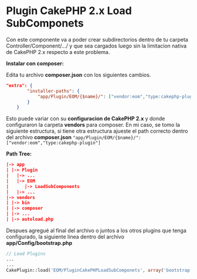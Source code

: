 # Plugin CakePHP 2.x Load SubComponets
Con este componente va a poder crear subdirectorios dentro de tu carpeta Controller/Component/.../ y que sea cargados luego sin la limitacion nativa de CakePHP 2.x respecto a este problema.

**Instalar con composer:**

Edita tu archivo **composer.json** con los siguientes cambios.

```json
"extra": {
        "installer-paths": {
            "app/Plugin/EOM/{$name}/": ["vendor:eom","type:cakephp-plugin"]
        }
    }
 ```

Esto puede variar con su **configuracion de CakePHP 2.x** y donde configuraron la carpeta **vendors** para composer.
En mi caso, se tomo la siguiente estructura, si tiene otra estructura ajueste el path correcto dentro del archivo **composer.json** ``"app/Plugin/EOM/{$name}/": ["vendor:eom","type:cakephp-plugin"]``

**Path Tree:**

```json
|-> app 
| |-> Plugin
|   |-> ...
|   |-> EOM
|      |-> LoadSubComponents
|   |-> ...
|-> vendors
| |-> bin
| |-> composer
| |-> ...
| |-> autoload.php
```

Despues agregué al final del archivo o juntos a los otros plugins que tenga configurado, la siguiente linea dentro del archivo **app/Config/bootstrap.php**

```php
// Load Plugins
...
...
CakePlugin::load('EOM/PluginCakePHPLoadSubComponets', array('bootstrap' => false, 'routes' => false));
```
